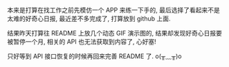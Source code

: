 本来是打算在找工作之前先模仿一个 APP  来练一下手的, 最后选择了看起来不是太难的好奇心日报, 最近差不多完成了, 打算放到 github 上面.

结果昨天打算往 README 上放几个动态 GIF 演示图的, 结果却发现好奇心日报要被暂停一个月, 相关的 API 也无法获取到内容了, 心好塞!

只好等到 API 接口恢复的时候再回来完善 README 了. o(╥﹏╥)o
